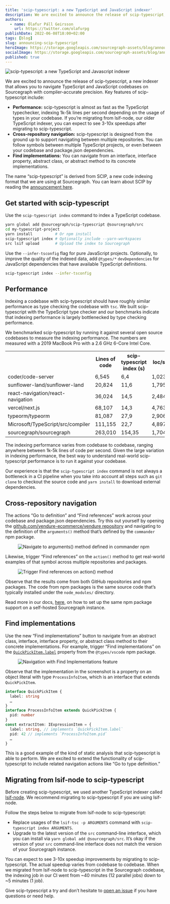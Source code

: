 ```yaml
---
title: 'scip-typescript: a new TypeScript and JavaScript indexer'
description: We are excited to announce the release of scip-typescript, a new indexer that allows you to navigate TypeScript and JavaScript codebases on Sourcegraph with compiler-accurate precision.
authors:
  - name: Ólafur Páll Geirsson
    url: https://twitter.com/olafurpg
publishDate: 2022-06-08T18:00+02:00
tags: [blog]
slug: announcing-scip-typescript
heroImage: https://storage.googleapis.com/sourcegraph-assets/blog/announcing-scip-typescript.png
socialImage: https://storage.googleapis.com/sourcegraph-assets/blog/announcing-scip-typescript.png
published: true
---
```


![scip-typescript: a new TypeScript and Javascript indexer](https://storage.googleapis.com/sourcegraph-assets/blog/announcing-scip-typescript.png)

We are excited to announce the release of scip-typescript, a new indexer that allows you to navigate TypeScript and JavaScript codebases on Sourcegraph with compiler-accurate precision. Key features of scip-typescript include:

- **Performance:** scip-typescript is almost as fast as the TypeScript typechecker, indexing 1k-5k lines per second depending on the usage of types in your codebase. If you’re migrating from lsif-node, our older TypeScript indexer, you can expect to see 3-10x speedups after migrating to scip-typescript.
- **Cross-repository navigation:** scip-typescript is designed from the ground up to support navigating between multiple repositories. You can follow symbols between multiple TypeScript projects, or even between your codebase and package.json dependencies.
- **Find implementations:** You can navigate from an interface, interface property, abstract class, or abstract method to its concrete implementations.

The name “scip-typescript” is derived from SCIP, a new code indexing format that we are using at Sourcegraph. You can learn about SCIP by reading the [announcement here](announcing-scip).

## Get started with scip-typescript

Use the `scip-typescript index` command to index a TypeScript codebase.

```bash
yarn global add @sourcegraph/scip-typescript @sourcegraph/src
cd my-typescript-project
yarn install          # Or npm install
scip-typescript index # Optionally include --yarn-workspaces
src lsif upload       # Upload the index to Sourcegraph
```

Use the `--infer-tsconfig` flag for pure JavaScript projects. Optionally, to improve the quality of the indexed data, add `@types/*` `devDependencies` for JavaScript dependencies that have available TypeScript definitions.

```bash
scip-typescript index --infer-tsconfig
```

## Performance

Indexing a codebase with scip-typescript should have roughly similar performance as type checking the codebase with `tsc`. We built scip-typescript with the TypeScript type checker and our benchmarks indicate that indexing performance is largely bottlenecked by type checking performance.

We benchmarked scip-typescript by running it against several open source codebases to measure the indexing performance. The numbers are measured with a 2019 MacBook Pro with a 2.6 GHz 6-Core Intel Core.

<table>
    <tr>
        <th></th>
        <th>Lines of code</th>
        <th>scip-typescript index (s)</th>
        <th>loc/s</th>
        <th>Size (gzip, MB)</th>
    </tr>
    <tr>
        <td>coder/code-server</td>
        <td>6,545</td>
        <td>6,4</td>
        <td>1,023</td>
        <td>2,1</td>
    </tr>
     <tr>
        <td>sunflower-land/sunflower-land</td>
        <td>20,824</td>
        <td>11,6</td>
        <td>1,795</td>
        <td>0, 4</td>
    </tr>
     <tr>
        <td>react-navigation/react-navigation</td>
        <td>36,024</td>
        <td>14,5</td>
        <td>2,484</td>
        <td>0,6</td>
    </tr>
    <tr>
        <td>vercel/next.js</td>
        <td>68,107</td>
        <td>14,3</td>
        <td>4,763</td>
        <td>9,3</td>
    </tr>
    <tr>
        <td>typeorm/typeorm</td>
        <td>81,087</td>
        <td>27,9</td>
        <td>2,906</td>
        <td>3,4</td>
    </tr>
    <tr>
        <td>Microsoft/TypeScript/src/compiler</td>
        <td>111,155</td>
        <td>22,7</td>
        <td>4,897</td>
        <td>3,2</td>
    </tr>
    <tr>
        <td>sourcegraph/sourcegraph</td>
        <td>263,010</td>
        <td>154,35</td>
        <td>1,704</td>
        <td>6,2</td>
    </tr>
</table>

The indexing performance varies from codebase to codebase, ranging anywhere between 1k-5k lines of code per second. Given the large variation in indexing performance, the best way to understand real-world scip-typescript performance is to run it against your codebase.

Our experience is that the `scip-typescript index` command is not always a bottleneck in a CI pipeline when you take into account all steps such as `git clone` to checkout the source code and `yarn install` to download external dependencies.

## Cross-repository navigation

The actions “Go to definition” and “Find references” work across your codebase and package.json dependencies. Try this out yourself by opening the [github.com/vendure-ecommerce/vendure repository](https://sourcegraph.com/github.com/vendure-ecommerce/vendure@0dfa9d0b4b7f9f6af1c6406d44b096543c28db3e/-/blob/packages/create/src/create-vendure-app.ts?L39:6&subtree=true#tab=references) and navigating to the definition of the `arguments()` method that’s defined by the `commander` npm package.

<figure>
  <img src="https://storage.googleapis.com/sourcegraph-assets/blog/announcing-scip-typescript/navigate-to-arguments.png" alt="Navigate to arguments() method defined in commander npm" className="no-shadow" />
</figure>

Likewise, trigger “Find references” on the `action()` method to get real-world examples of that symbol across multiple repositories and packages.

<figure>
  <img src="https://storage.googleapis.com/sourcegraph-assets/blog/announcing-scip-typescript/trigger-find-references.png" alt="Trigger Find references on action() method" className="no-shadow" />
</figure>

Observe that the results come from both GitHub repositories and npm packages. The code from npm packages is the same source code that’s typically installed under the `node_modules/` directory.

Read more in our docs, [here](https://docs.sourcegraph.com/integration/npm), on how to set up the same npm package support on a self-hosted Sourcegraph instance.

## Find implementations

Use the new “Find implementations” button to navigate from an abstract class, interface, interface property, or abstract class method to their concrete implementations. For example, trigger “Find implementations” on the [`QuickPickItem.label`](https://sourcegraph.com/npm/types/vscode@b309120c719af01453d6df4a7f82902c22b1afb3/-/blob/index.d.ts?L1678:9&subtree=true#tab=implementations_typescript) property from the `@types/vscode` npm package.

<figure>
  <img src="https://storage.googleapis.com/sourcegraph-assets/blog/announcing-scip-typescript/find-implementations-feature.png" alt="Navigation with Find Implementations feature" className="no-shadow" />
</figure>

Observe that the implementation in the screenshot is a property on an object literal with type `ProcessInfoItem`, which is an interface that extends `QuickPickItem`.

```ts
interface QuickPickItem {
  label: string
  …
}
interface ProcessInfoItem extends QuickPickItem {
  pid: number
}
const extractItem: IExpressionItem = {
  label: string, // implements `QuickPickItem.label`
  pid: 42 // implements `ProcessInfoItem.pid`
  …
}
```

This is a good example of the kind of static analysis that scip-typescript is able to perform. We are excited to extend the functionality of scip-typescript to include related navigation actions like “Go to type definition.”

## Migrating from lsif-node to scip-typescript

Before creating scip-typescript, we used another TypeScript indexer called [lsif-node](https://github.com/sourcegraph/lsif-node). We recommend migrating to scip-typescript if you are using lsif-node.

Follow the steps below to migrate from lsif-node to scip-typescript:

- Replace usages of the `lsif-tsc -p ARGUMENTS` command with `scip-typescript index ARGUMENTS`. 
- Upgrade to the latest version of the `src` command-line interface, which you can install via `yarn global add @sourcegraph/src`. It’s okay if the version of your `src` command-line interface does not match the version of your Sourcegraph instance.

You can expect to see 3-10x speedup improvements by migrating to scip-typescript. The actual speedup varies from codebase to codebase. When we migrated from lsif-node to scip-typescript in the Sourcegraph codebase, the indexing job in our CI went from ~40 minutes (12 parallel jobs) down to ~5 minutes (1 job).

Give scip-typescript a try and don’t hesitate to [open an issue](https://github.com/sourcegraph/lsif-typescript) if you have questions or need help.
